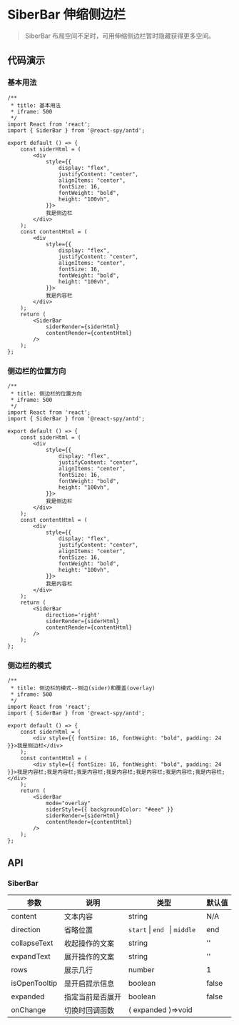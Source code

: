 # SiberBar 伸缩侧边栏

>SiberBar 布局空间不足时，可用伸缩侧边栏暂时隐藏获得更多空间。

## 代码演示

### 基本用法

```tsx
/**
 * title: 基本用法
 * iframe: 500
 */
import React from 'react';
import { SiderBar } from '@react-spy/antd';

export default () => {
    const siderHtml = (
        <div
            style={{
                display: "flex",
                justifyContent: "center",
                alignItems: "center",
                fontSize: 16,
                fontWeight: "bold",
                height: "100vh",
            }}>
            我是侧边栏
        </div>
    );
    const contentHtml = (
        <div
            style={{
                display: "flex",
                justifyContent: "center",
                alignItems: "center",
                fontSize: 16,
                fontWeight: "bold",
                height: "100vh",
            }}>
            我是内容栏
        </div>
    );
    return (
        <SiderBar
            siderRender={siderHtml}
            contentRender={contentHtml}
        />
    );
};
```
### 侧边栏的位置方向

```tsx
/**
 * title: 侧边栏的位置方向
 * iframe: 500
 */
import React from 'react';
import { SiderBar } from '@react-spy/antd';

export default () => {
    const siderHtml = (
        <div
            style={{
                display: "flex",
                justifyContent: "center",
                alignItems: "center",
                fontSize: 16,
                fontWeight: "bold",
                height: "100vh",
            }}>
            我是侧边栏
        </div>
    );
    const contentHtml = (
        <div
            style={{
                display: "flex",
                justifyContent: "center",
                alignItems: "center",
                fontSize: 16,
                fontWeight: "bold",
                height: "100vh",
            }}>
            我是内容栏
        </div>
    );
    return (
        <SiderBar
            direction='right'
            siderRender={siderHtml}
            contentRender={contentHtml}
        />
    );
};
```

### 侧边栏的模式
```tsx
/**
 * title: 侧边栏的模式--侧边(sider)和覆盖(overlay)
 * iframe: 500
 */
import React from 'react';
import { SiderBar } from '@react-spy/antd';

export default () => {
    const siderHtml = (
        <div style={{ fontSize: 16, fontWeight: "bold", padding: 24 }}>我是侧边栏</div>
    );
    const contentHtml = (
        <div style={{ fontSize: 16, fontWeight: "bold", padding: 24 }}>我是内容栏;我是内容栏;我是内容栏;我是内容栏;我是内容栏;我是内容栏;我是内容栏;</div>
    );
    return (
        <SiderBar
            mode="overlay"
            siderStyle={{ backgroundColor: "#eee" }}
            siderRender={siderHtml}
            contentRender={contentHtml}
        />
    );
};
```

## API

### SiberBar

| 参数          | 说明             | 类型               | 默认值    |
| ------------- | ---------------- | ------------------ | --------- |
| content       | 文本内容         | string             | N/A       | -   |
| direction     | 省略位置         | `start` \| `end ` \| `middle ` | end |
| collapseText  | 收起操作的文案   | string             | ''        |
| expandText    | 展开操作的文案   | string             | ''        |
| rows          | 展示几行         | number             | 1         |
| isOpenTooltip | 是开启提示信息   | boolean            | false     |
| expanded      | 指定当前是否展开 | boolean            | false     |
| onChange      | 切换时回调函数   | ( expanded )=>void |           |